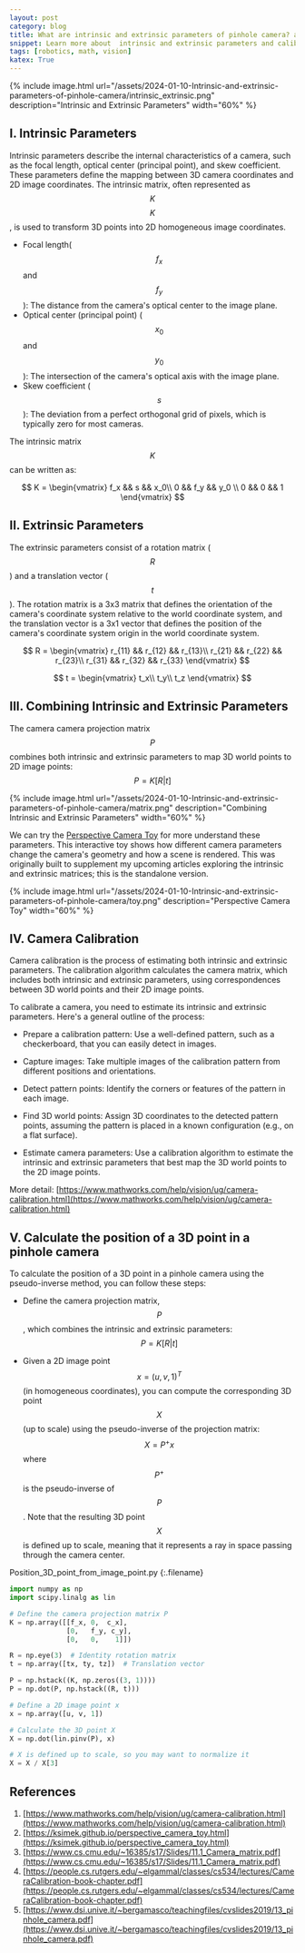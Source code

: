 ```yaml
---
layout: post
category: blog
title: What are intrinsic and extrinsic parameters of pinhole camera? and How to using it in camera calibration?
snippet: Learn more about  intrinsic and extrinsic parameters and calibration camera
tags: [robotics, math, vision]
katex: True
---
```


{% include image.html url="/assets/2024-01-10-Intrinsic-and-extrinsic-parameters-of-pinhole-camera/intrinsic_extrinsic.png" description="Intrinsic and Extrinsic Parameters" width="60%" %}

## I. Intrinsic Parameters

Intrinsic parameters describe the internal characteristics of a camera, such as the focal length, optical center (principal point), and skew coefficient. These parameters define the mapping between 3D camera coordinates and 2D image coordinates. The intrinsic matrix, often represented as  $$K$$
$$K$$, is used to transform 3D points into 2D homogeneous image coordinates.

- Focal length($$f_x$$ and $$f_y$$): The distance from the camera's optical center to the image plane.
- Optical center (principal point) ($$x_0$$ and $$y_0$$): The intersection of the camera's optical axis with the image plane.
- Skew coefficient ($$s$$): The deviation from a perfect orthogonal grid of pixels, which is typically zero for most cameras.

The intrinsic matrix $$K$$ can be written as:

$$
K = \begin{vmatrix}
f_x && s && x_0\\
0 && f_y && y_0 \\
0 && 0 && 1
\end{vmatrix}
$$

## II. Extrinsic Parameters

The extrinsic parameters consist of a rotation matrix ($$R$$) and a translation vector ($$t$$). The rotation matrix is a 3x3 matrix that defines the orientation of the camera's coordinate system relative to the world coordinate system, and the translation vector is a 3x1 vector that defines the position of the camera's coordinate system origin in the world coordinate system.

$$
R = \begin{vmatrix}
r_{11} && r_{12} && r_{13}\\
r_{21} && r_{22} && r_{23}\\
r_{31} && r_{32} && r_{33}
\end{vmatrix}
$$

$$
t = \begin{vmatrix}
t_x\\
t_y\\
t_z
\end{vmatrix}
$$

## III. Combining Intrinsic and Extrinsic Parameters

The camera camera projection matrix $$P$$ combines both intrinsic and extrinsic parameters to map 3D world points to 2D image points:
$$ P = K[R|t]$$ 

{% include image.html url="/assets/2024-01-10-Intrinsic-and-extrinsic-parameters-of-pinhole-camera/matrix.png" description="Combining Intrinsic and Extrinsic Parameters" width="60%" %}

We can try the [Perspective Camera Toy](https://ksimek.github.io/perspective_camera_toy.html) for more understand these parameters.
This interactive toy shows how different camera parameters change the camera's geometry and how a scene is rendered. This was originally built to supplement my upcoming articles exploring the intrinsic and extrinsic matrices; this is the standalone version. 

{% include image.html url="/assets/2024-01-10-Intrinsic-and-extrinsic-parameters-of-pinhole-camera/toy.png" description="Perspective Camera Toy" width="60%" %}

## IV. Camera Calibration

Camera calibration is the process of estimating both intrinsic and extrinsic parameters. The calibration algorithm calculates the camera matrix, which includes both intrinsic and extrinsic parameters, using correspondences between 3D world points and their 2D image points.

To calibrate a camera, you need to estimate its intrinsic and extrinsic parameters. Here's a general outline of the process:
- Prepare a calibration pattern: Use a well-defined pattern, such as a checkerboard, that you can easily detect in images.

- Capture images: Take multiple images of the calibration pattern from different positions and orientations.

- Detect pattern points: Identify the corners or features of the pattern in each image.

- Find 3D world points: Assign 3D coordinates to the detected pattern points, assuming the pattern is placed in a known configuration (e.g., on a flat surface).

- Estimate camera parameters: Use a calibration algorithm to estimate the intrinsic and extrinsic parameters that best map the 3D world points to the 2D image points.

More detail: 
[https://www.mathworks.com/help/vision/ug/camera-calibration.html](https://www.mathworks.com/help/vision/ug/camera-calibration.html)

## V. Calculate the position of a 3D point in a pinhole camera 

To calculate the position of a 3D point in a pinhole camera using the pseudo-inverse method, you can follow these steps:

-  Define the camera projection matrix, $$P$$ , which combines the intrinsic and extrinsic parameters:
$$ P = K[R|t]$$ 

- Given a 2D image point $$x = (u,v, 1)^T$$ (in homogeneous coordinates), you can compute the corresponding 3D point 
$$X$$ (up to scale) using the pseudo-inverse of the projection matrix:
$$ X = P^+ x $$  where $$P^+$$ is the pseudo-inverse of $$P$$. Note that the resulting 3D point 
$$X$$ is defined up to scale, meaning that it represents a ray in space passing through the camera center.

Position_3D_point_from_image_point.py
{:.filename}
```python
import numpy as np
import scipy.linalg as lin

# Define the camera projection matrix P
K = np.array([[f_x, 0,  c_x],
              [0,   f_y, c_y],
              [0,   0,    1]])

R = np.eye(3)  # Identity rotation matrix
t = np.array([tx, ty, tz])  # Translation vector

P = np.hstack((K, np.zeros((3, 1))))
P = np.dot(P, np.hstack((R, t)))

# Define a 2D image point x
x = np.array([u, v, 1])

# Calculate the 3D point X
X = np.dot(lin.pinv(P), x)

# X is defined up to scale, so you may want to normalize it
X = X / X[3]
```

## References
1. [https://www.mathworks.com/help/vision/ug/camera-calibration.html](https://www.mathworks.com/help/vision/ug/camera-calibration.html)
2. [https://ksimek.github.io/perspective_camera_toy.html](https://ksimek.github.io/perspective_camera_toy.html)
3. [https://www.cs.cmu.edu/~16385/s17/Slides/11.1_Camera_matrix.pdf](https://www.cs.cmu.edu/~16385/s17/Slides/11.1_Camera_matrix.pdf)
4. [https://people.cs.rutgers.edu/~elgammal/classes/cs534/lectures/CameraCalibration-book-chapter.pdf](https://people.cs.rutgers.edu/~elgammal/classes/cs534/lectures/CameraCalibration-book-chapter.pdf)
5. [https://www.dsi.unive.it/~bergamasco/teachingfiles/cvslides2019/13_pinhole_camera.pdf](https://www.dsi.unive.it/~bergamasco/teachingfiles/cvslides2019/13_pinhole_camera.pdf)